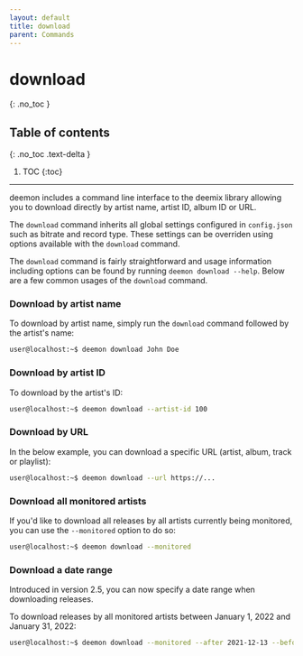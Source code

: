 ```yaml
---
layout: default
title: download
parent: Commands
---
```


# download
{: .no_toc }

## Table of contents
{: .no_toc .text-delta }

1. TOC
{:toc}

---
deemon includes a command line interface to the deemix library allowing you to download directly by artist name, 
artist ID, album ID or URL.

The `download` command inherits all global settings configured in `config.json` such as bitrate and record type. These settings can be overriden using options available with the `download` command.

The `download` command is fairly straightforward and usage information including options can be found by running `deemon download --help`. Below are a few common usages of the `download` command.

### Download by artist name
To download by artist name, simply run the `download` command followed by the artist's name:

```bash
user@localhost:~$ deemon download John Doe
```

### Download by artist ID
To download by the artist's ID:

```bash
user@localhost:~$ deemon download --artist-id 100
```

### Download by URL
In the below example, you can download a specific URL (artist, album, track or playlist):

```bash
user@localhost:~$ deemon download --url https://...
```

### Download all monitored artists
If you'd like to download all releases by all artists currently being monitored, you can use the `--monitored` option to do so:

```bash
user@localhost:~$ deemon download --monitored
```

### Download a date range
Introduced in version 2.5, you can now specify a date range when downloading releases.

To download releases by all monitored artists between January 1, 2022 and January 31, 2022:

```bash
user@localhost:~$ deemon download --monitored --after 2021-12-13 --before 2022-02-01
```